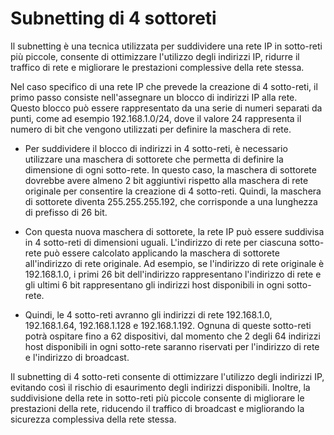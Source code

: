 # Subnetting di 4 sottoreti
Il subnetting è una tecnica utilizzata per suddividere una rete IP in sotto-reti più piccole, consente di ottimizzare l'utilizzo degli indirizzi IP, ridurre il traffico di rete e migliorare le prestazioni complessive della rete stessa.

Nel caso specifico di una rete IP che prevede la creazione di 4 sotto-reti, il primo passo consiste nell'assegnare un blocco di indirizzi IP alla rete. Questo blocco può essere rappresentato da una serie di numeri separati da punti, come ad esempio 192.168.1.0/24, dove il valore 24 rappresenta il numero di bit che vengono utilizzati per definire la maschera di rete.

* Per suddividere il blocco di indirizzi in 4 sotto-reti, è necessario utilizzare una maschera di sottorete che permetta di definire la dimensione di ogni sotto-rete. In questo caso, la maschera di sottorete dovrebbe avere almeno 2 bit aggiuntivi rispetto alla maschera di rete originale per consentire la creazione di 4 sotto-reti. Quindi, la maschera di sottorete diventa 255.255.255.192, che corrisponde a una lunghezza di prefisso di 26 bit.

* Con questa nuova maschera di sottorete, la rete IP può essere suddivisa in 4 sotto-reti di dimensioni uguali. L'indirizzo di rete per ciascuna sotto-rete può essere calcolato applicando la maschera di sottorete all'indirizzo di rete originale. Ad esempio, se l'indirizzo di rete originale è 192.168.1.0, i primi 26 bit dell'indirizzo rappresentano l'indirizzo di rete e gli ultimi 6 bit rappresentano gli indirizzi host disponibili in ogni sotto-rete.

* Quindi, le 4 sotto-reti avranno gli indirizzi di rete 192.168.1.0, 192.168.1.64, 192.168.1.128 e 192.168.1.192. Ognuna di queste sotto-reti potrà ospitare fino a 62 dispositivi, dal momento che 2 degli 64 indirizzi host disponibili in ogni sotto-rete saranno riservati per l'indirizzo di rete e l'indirizzo di broadcast.

Il subnetting di 4 sotto-reti consente di ottimizzare l'utilizzo degli indirizzi IP, evitando così il rischio di esaurimento degli indirizzi disponibili. Inoltre, la suddivisione della rete in sotto-reti più piccole consente di migliorare le prestazioni della rete, riducendo il traffico di broadcast e migliorando la sicurezza complessiva della rete stessa.

